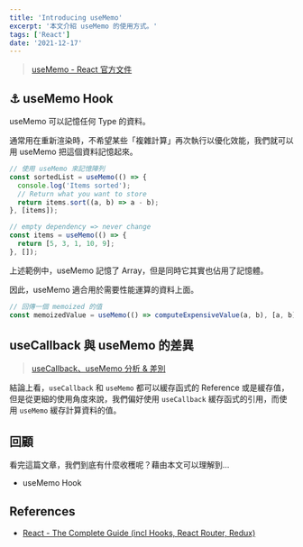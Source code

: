 ```yaml
---
title: 'Introducing useMemo'
excerpt: '本文介紹 useMemo 的使用方式。'
tags: ['React']
date: '2021-12-17'
---
```


> [useMemo - React 官方文件](https://zh-hant.reactjs.org/docs/hooks-reference.html#usememo)

## ⚓ useMemo Hook

useMemo 可以記憶任何 Type 的資料。

通常用在重新渲染時，不希望某些「複雜計算」再次執行以優化效能，我們就可以用 useMemo 把這個資料記憶起來。

```jsx
// 使用 useMemo 來記憶陣列
const sortedList = useMemo(() => {
  console.log('Items sorted');
  // Return what you want to store
  return items.sort((a, b) => a - b);
}, [items]);

// empty dependency => never change
const items = useMemo(() => {
  return [5, 3, 1, 10, 9];
}, []);
```

上述範例中，useMemo 記憶了 Array，但是同時它其實也佔用了記憶體。

因此，useMemo 適合用於需要性能運算的資料上面。

```jsx
// 回傳一個 memoized 的值
const memoizedValue = useMemo(() => computeExpensiveValue(a, b), [a, b]);
```

## useCallback 與 useMemo 的差異

> [useCallback、useMemo 分析 & 差別](https://juejin.cn/post/6844904001998176263)

結論上看，`useCallback` 和 `useMemo` 都可以緩存函式的 Reference 或是緩存值，但是從更細的使用角度來說，我們偏好使用 `useCallback` 緩存函式的引用，而使用 `useMemo` 緩存計算資料的值。

## 回顧

看完這篇文章，我們到底有什麼收穫呢？藉由本文可以理解到…

- useMemo Hook

## References

- [React - The Complete Guide (incl Hooks, React Router, Redux)](https://www.udemy.com/course/react-the-complete-guide-incl-redux/)
